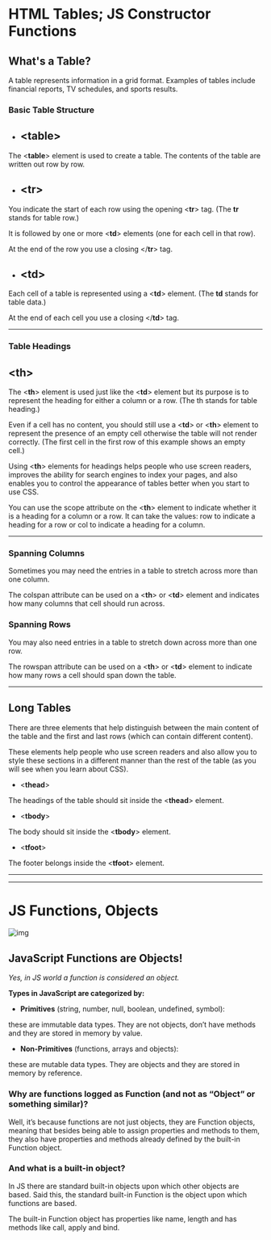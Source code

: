 # **HTML Tables; JS Constructor Functions**

## **What's a Table?**

A table represents information in a grid format. Examples of tables include financial reports, TV
schedules, and sports results.

### **Basic Table Structure**

* ## <**table**>

The <**table**> element is used
to create a table. The contents
of the table are written out row
by row.

* ## <**tr**>

You indicate the start of each
row using the opening <**tr**> tag.
(The **tr** stands for table row.)

It is followed by one or more
<**td**> elements (one for each cell in that row).

At the end of the row you use a
closing </**tr**> tag.

* ## <**td**>
Each cell of a table is
represented using a <**td**>
element. (The **td** stands for
table data.)

At the end of each cell you use a
closing </**td**> tag.
___

### **Table Headings**

## <**th**>

The <**th**> element is used just
like the <**td**> element but its
purpose is to represent the
heading for either a column or
a row. (The th stands for table
heading.)

Even if a cell has no content,
you should still use a <**td**> or
<**th**> element to represent
the presence of an empty cell
otherwise the table will not
render correctly. (The first cell
in the first row of this example
shows an empty cell.)

Using <**th**> elements for
headings helps people who
use screen readers, improves
the ability for search engines
to index your pages, and also
enables you to control the
appearance of tables better
when you start to use CSS.

You can use the scope attribute
on the <**th**> element to indicate
whether it is a heading for a
column or a row. It can take the
values: row to indicate a heading
for a row or col to indicate a
heading for a column.

___

### **Spanning Columns**

Sometimes you may need the
entries in a table to stretch
across more than one column.

The colspan attribute can be
used on a <**th**> or <**td**> element and indicates how many columns that cell should run across.

### **Spanning Rows**

You may also need entries in
a table to stretch down across
more than one row.

The rowspan attribute can be
used on a <**th**> or <**td**> element to indicate how many rows a cell should span down the table.

___

## **Long Tables**

There are three elements that
help distinguish between the
main content of the table and
the first and last rows (which can
contain different content).

These elements help people
who use screen readers and also
allow you to style these sections
in a different manner than the
rest of the table (as you will see
when you learn about CSS).

* <**thead**>

The headings of the table should
sit inside the <**thead**> element.

* <**tbody**>

The body should sit inside the
<**tbody**> element.

* <**tfoot**>

The footer belongs inside the
<**tfoot**> element.

___
___

# **JS Functions, Objects**

![img](https://res.cloudinary.com/academind-gmbh/image/upload/f_auto,q_auto/c_fit,dpr_3.0,g_center,w_500/v1/academind.com/content/tutorials/javascript-functions-are-objects/functions-are-objects)

## **JavaScript Functions are Objects!**

*Yes, in JS world a function is considered an object.*

**Types in JavaScript are categorized by:**

* **Primitives** (string, number, null, boolean, undefined, symbol):

these are immutable data types. They are not objects, don’t have methods and they are stored in memory by value.

* **Non-Primitives** (functions, arrays and objects):

these are mutable data types. They are objects and they are stored in memory by reference.



### **Why are functions logged as Function (and not as “Object” or something similar)?**

Well, it’s because functions are not just objects, they are Function objects, meaning that besides being able to assign properties and methods to them, they also have properties and methods already defined by the built-in Function object.

### **And what is a built-in object?** 

In JS there are standard built-in objects upon which other objects are based. Said this, the standard built-in Function is the object upon which functions are based.

The built-in Function object has properties like name, length and has methods like call, apply and bind.





